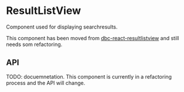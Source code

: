# ResultListView
Component used for displaying searchresults.

This component has been moved from [dbc-react-resultlistview](https://github.com/DBCDK/dbc-react-resultlistview) and still needs som refactoring. 

## API
TODO: docuemnetation. This component is currently in a refactoring process and the API will change.
